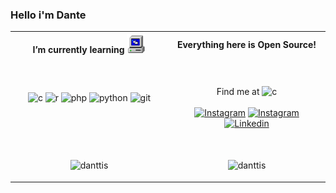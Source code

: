 ### Hello i'm Dante  

<table width="100%">
  <tr>
  <th>I’m currently learning   <img src="https://github.com/TheDudeThatCode/TheDudeThatCode/blob/master/Assets/PC.gif" alt="c" width="30" height="30"/> </th>
  <th>Everything here is Open Source! 
  </tr>
  <tr>
  <td width="50%">
 <p align = "center">
  <img src="https://img.icons8.com/color/48/000000/c-programming.png" alt="c" width="40" height="40"/>
  <img src="https://img.icons8.com/external-becris-flat-becris/50/000000/external-r-data-science-becris-flat-becris.png" alt="r" width="40" height="40"/>
  <img src="https://img.icons8.com/fluency/48/000000/php.png" alt="php" width="40" height="40"/>
  <img src="https://img.icons8.com/color/48/000000/python--v1.png" alt="python" width="40" height="40"/>
  <img src="https://img.icons8.com/color/48/000000/console.png" alt="git" width="40" height="40"/><img 
 </p>
  </td>
  <td width="50%">

<br><p align="center">   Find me at <img src="https://github.com/TheDudeThatCode/TheDudeThatCode/blob/master/Assets/Handshake.gif" alt="c" width="50" height="30"/><br><br>
[![Instagram](https://img.shields.io/badge/E--mail-369?style=flat-square&logo=gmail&logoColor=Red&color=black)](mailto:juniordante@gmail.com)
[![Instagram](https://img.shields.io/badge/Instagram-369?style=flat-square&logo=instagram&logoColor=pink&color=black)](https://instagram.com/danttis)
[![Linkedin](https://img.shields.io/badge/linked-in-369?style=flat-square&logo=linkedin&logoColor=white&color=blue)](https://www.linkedin.com/in/danttis/)
<br>
</p>
  </td>
  <tr>
  <td width = "50%">
  <br>
  <p align = "center"><img src="https://github-readme-stats.vercel.app/api/top-langs?username=danttis&show_icons=true&theme=onedark&locale=en&layout=compact" alt="danttis" />
  </p>
  </td>
  <td width = "50%">
  <br>
  <p align = "center"><img src="https://github-readme-stats.vercel.app/api?username=danttis&show_icons=true&theme=onedark&locale=en" alt="danttis" /></p>
  </td>
 

[//]: <> (The `&nbsp;` is to have Aphelion take up more space)
